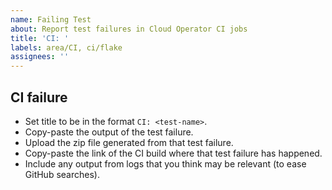 ```yaml
---
name: Failing Test
about: Report test failures in Cloud Operator CI jobs
title: 'CI: '
labels: area/CI, ci/flake
assignees: ''
---
```

## CI failure
- Set title to be in the format `CI: <test-name>`.
- Copy-paste the output of the test failure.
- Upload the zip file generated from that test failure.
- Copy-paste the link of the CI build where that test failure has happened.
- Include any output from logs that you think may be relevant (to ease GitHub searches).